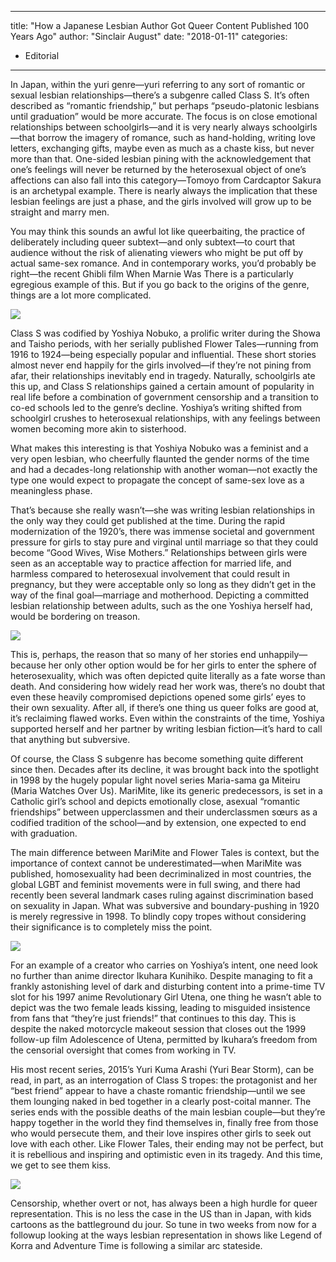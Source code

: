 
---
title: "How a Japanese Lesbian Author Got Queer Content Published 100 Years Ago"
author: "Sinclair August"
date: "2018-01-11"
categories:
- Editorial
---

In Japan, within the yuri genre—yuri referring to any sort of romantic or sexual lesbian relationships—there’s a subgenre called Class S. It’s often described as “romantic friendship,” but perhaps “pseudo-platonic lesbians until graduation” would be more accurate. The focus is on close emotional relationships between schoolgirls—and it is very nearly always schoolgirls—that borrow the imagery of romance, such as hand-holding, writing love letters, exchanging gifts, maybe even as much as a chaste kiss, but never more than that. One-sided lesbian pining with the acknowledgement that one’s feelings will never be returned by the heterosexual object of one’s affections can also fall into this category—Tomoyo from Cardcaptor Sakura is an archetypal example. There is nearly always the implication that these lesbian feelings are just a phase, and the girls involved will grow up to be straight and marry men. 

You may think this sounds an awful lot like queerbaiting, the practice of deliberately including queer subtext—and only subtext—to court that audience without the risk of alienating viewers who might be put off by actual same-sex romance. And in contemporary works, you’d probably be right—the recent Ghibli film When Marnie Was There is a particularly egregious example of this. But if you go back to the origins of the genre, things are a lot more complicated.

![](https://i0.wp.com/vrvblog.co/wp-content/uploads/2018/10/image3-5.png?resize=462%2C459&#038;ssl=1)

Class S was codified by Yoshiya Nobuko, a prolific writer during the Showa and Taisho periods, with her serially published Flower Tales—running from 1916 to 1924—being especially popular and influential. These short stories almost never end happily for the girls involved—if they’re not pining from afar, their relationships inevitably end in tragedy. Naturally, schoolgirls ate this up, and Class S relationships gained a certain amount of popularity in real life before a combination of government censorship and a transition to co-ed schools led to the genre’s decline. Yoshiya’s writing shifted from schoolgirl crushes to heterosexual relationships, with any feelings between women becoming more akin to sisterhood.

What makes this interesting is that Yoshiya Nobuko was a feminist and a very open lesbian, who cheerfully flaunted the gender norms of the time and had a decades-long relationship with another woman—not exactly the type one would expect to propagate the concept of same-sex love as a meaningless phase.

That’s because she really wasn’t—she was writing lesbian relationships in the only way they could get published at the time. During the rapid modernization of the 1920’s, there was immense societal and government pressure for girls to stay pure and virginal until marriage so that they could become “Good Wives, Wise Mothers.” Relationships between girls were seen as an acceptable way to practice affection for married life, and harmless compared to heterosexual involvement that could result in pregnancy, but they were acceptable only so long as they didn’t get in the way of the final goal—marriage and motherhood. Depicting a committed lesbian relationship between adults, such as the one Yoshiya herself had, would be bordering on treason.

![](https://i1.wp.com/vrvblog.co/wp-content/uploads/2018/10/image5-5.png?resize=416%2C600&#038;ssl=1)

This is, perhaps, the reason that so many of her stories end unhappily—because her only other option would be for her girls to enter the sphere of heterosexuality, which was often depicted quite literally as a fate worse than death. And considering how widely read her work was, there’s no doubt that even these heavily compromised depictions opened some girls’ eyes to their own sexuality. After all, if there’s one thing us queer folks are good at, it’s reclaiming flawed works. Even within the constraints of the time, Yoshiya supported herself and her partner by writing lesbian fiction—it’s hard to call that anything but subversive.

Of course, the Class S subgenre has become something quite different since then. Decades after its decline, it was brought back into the spotlight in 1998 by the hugely popular light novel series Maria-sama ga Miteiru (Maria Watches Over Us). MariMite, like its generic predecessors, is set in a Catholic girl’s school and depicts emotionally close, asexual “romantic friendships” between upperclassmen and their underclassmen sœurs as a codified tradition of the school—and by extension, one expected to end with graduation. 

The main difference between MariMite and Flower Tales is context, but the importance of context cannot be underestimated—when MariMite was published, homosexuality had been decriminalized in most countries, the global LGBT and feminist movements were in full swing, and there had recently been several landmark cases ruling against discrimination based on sexuality in Japan. What was subversive and boundary-pushing in 1920 is merely regressive in 1998. To blindly copy tropes without considering their significance is to completely miss the point.

![](https://i0.wp.com/vrvblog.co/wp-content/uploads/2018/10/image4-5.png?resize=624%2C450&#038;ssl=1)

For an example of a creator who carries on Yoshiya’s intent, one need look no further than anime director Ikuhara Kunihiko. Despite managing to fit a frankly astonishing level of dark and disturbing content into a prime-time TV slot for his 1997 anime Revolutionary Girl Utena, one thing he wasn’t able to depict was the two female leads kissing, leading to misguided insistence from fans that “they’re just friends!” that continues to this day. This is despite the naked motorcycle makeout session that closes out the 1999 follow-up film Adolescence of Utena, permitted by Ikuhara’s freedom from the censorial oversight that comes from working in TV. 

His most recent series, 2015’s Yuri Kuma Arashi (Yuri Bear Storm), can be read, in part, as an interrogation of Class S tropes: the protagonist and her “best friend” appear to have a chaste romantic friendship—until we see them lounging naked in bed together in a clearly post-coital manner. The series ends with the possible deaths of the main lesbian couple—but they’re happy together in the world they find themselves in, finally free from those who would persecute them, and their love inspires other girls to seek out love with each other. Like Flower Tales, their ending may not be perfect, but it is rebellious and inspiring and optimistic even in its tragedy. And this time, we get to see them kiss.

![](https://i1.wp.com/vrvblog.co/wp-content/uploads/2018/10/image1-5.png?resize=624%2C351&#038;ssl=1)

Censorship, whether overt or not, has always been a high hurdle for queer representation. This is no less the case in the US than in Japan, with kids cartoons as the battleground du jour. So tune in two weeks from now for a followup looking at the ways lesbian representation in shows like Legend of Korra and Adventure Time is following a similar arc stateside.
